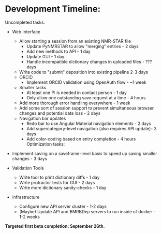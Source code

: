 # Development Timeline: 

Uncompleted tasks:

* Web Interface
    * Allow starting a session from an existing NMR-STAR file
        * Update PyNMRSTAR to allow "merging" entries - 2 days
        * Add new methods to API - 1 day
        * Update GUI - 1 day
        * Handle incompatible dictionary changes in uploaded files - ??? days
    * Write code to "submit" deposition into existing pipeline 2-3 days
    * ORCID
        * Implement ORCID validation using OpenAuth flow - ~1 week
    * Smaller tasks
        * At least one PI is needed in contact person - 1 day
        * Only allow one outstanding save request at a time - 4 hours
    * Add more thorough error handling everywhere - 1 week
    * Add some sort of session support to prevent simultaneous 
    browser changes and potential data loss - 2 days
    * Navigation bar updates
      * Redo bar to use Angular Material navigation elements - 2 days
      * Add supercategory-level navigation (also requires API update)- 3 days
      * Add color-coding based on entry completion - 4 hours
Optimization tasks:
* Implement saving on a saveframe-level basis to speed up saving smaller changes - 3 days

* Validation Tools
    * Write tool to print dictionary diffs - 1 day
    * Write protractor tests for GUI - 2 days
    * Write more dictionary sanity-checks - 1 day
     
* Infrastructure
    * Configure new API server cluster - 1-2 days
    * (Maybe) Update API and BMRBDep servers to run inside of docker - 1-2 weeks 

<b>Targeted first beta completion: September 26th.</b>
